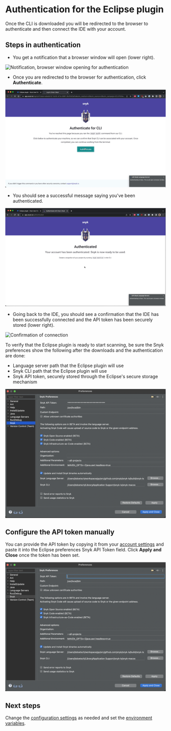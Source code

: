 # Authentication for the Eclipse plugin

Once the CLI is downloaded you will be redirected to the browser to authenticate and then connect the IDE with your account.

## Steps in authentication

* You get a notification that a browser window will open (lower right).

![Notification, browser window opening for authentication](<../../.gitbook/assets/Screenshot 2022-05-13 at 11.29.37.png>)

* Once you are redirected to the browser for authentication, click **Authenticate**.

![Authenticate](<../../.gitbook/assets/Screenshot 2022-05-13 at 11.30.02.png>)

* You should see a successful message saying you've been authenticated.

![Confirmation of authentication](<../../.gitbook/assets/Screenshot 2022-05-13 at 11.30.30 (1).png>)

* Going back to the IDE, you should see a confirmation that the IDE has been successfully connected and the API token has been securely stored (lower right).

![Confirmation of connection](<../../.gitbook/assets/Screenshot 2022-05-13 at 11.30.54.png>)

To verify that the Eclipse plugin is ready to start scanning, be sure the Snyk preferences show the following after the downloads and the authentication are done:

* Language server path that the Eclipse plugin will use
* Snyk CLI path that the Eclipse plugin will use
* Snyk API token, securely stored through the Eclipse's secure storage mechanism

![Snyk preferences](<../../.gitbook/assets/image (132) (1) (1) (1) (1) (1) (1) (1) (1) (1) (2).png>)

## Configure the API token manually

You can provide the API token by copying it from your [account settings](https://app.snyk.io/account) and paste it into the Eclipse preferences Snyk API Token field. Click **Apply and Close** once the token has been set.

![Configure token](<../../.gitbook/assets/image (127).png>)

## Next steps

Change the [configuration settings](https://docs.snyk.io/ide-tools/eclipse-plugin/configuration-of-the-eclipse-plugin) as needed and set the [environment variables](https://docs.snyk.io/ide-tools/eclipse-plugin/environment-variables-for-the-eclipse-plugin).
